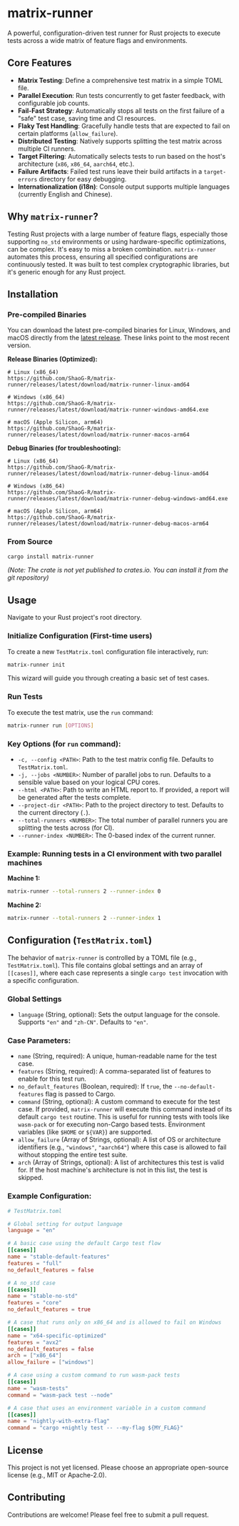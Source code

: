 # matrix-runner

A powerful, configuration-driven test runner for Rust projects to execute tests across a wide matrix of feature flags and environments.

## Core Features

- **Matrix Testing**: Define a comprehensive test matrix in a simple TOML file.
- **Parallel Execution**: Run tests concurrently to get faster feedback, with configurable job counts.
- **Fail-Fast Strategy**: Automatically stops all tests on the first failure of a "safe" test case, saving time and CI resources.
- **Flaky Test Handling**: Gracefully handle tests that are expected to fail on certain platforms (`allow_failure`).
- **Distributed Testing**: Natively supports splitting the test matrix across multiple CI runners.
- **Target Filtering**: Automatically selects tests to run based on the host's architecture (`x86`, `x86_64`, `aarch64`, etc.).
- **Failure Artifacts**: Failed test runs leave their build artifacts in a `target-errors` directory for easy debugging.
- **Internationalization (i18n)**: Console output supports multiple languages (currently English and Chinese).

## Why `matrix-runner`?

Testing Rust projects with a large number of feature flags, especially those supporting `no_std` environments or using hardware-specific optimizations, can be complex. It's easy to miss a broken combination. `matrix-runner` automates this process, ensuring all specified configurations are continuously tested. It was built to test complex cryptographic libraries, but it's generic enough for any Rust project.

## Installation

### Pre-compiled Binaries

You can download the latest pre-compiled binaries for Linux, Windows, and macOS directly from the [latest release](https://github.com/ShaoG-R/matrix-runner/releases/latest). These links point to the most recent version.

**Release Binaries (Optimized):**
```
# Linux (x86_64)
https://github.com/ShaoG-R/matrix-runner/releases/latest/download/matrix-runner-linux-amd64

# Windows (x86_64)
https://github.com/ShaoG-R/matrix-runner/releases/latest/download/matrix-runner-windows-amd64.exe

# macOS (Apple Silicon, arm64)
https://github.com/ShaoG-R/matrix-runner/releases/latest/download/matrix-runner-macos-arm64
```

**Debug Binaries (for troubleshooting):**
```
# Linux (x86_64)
https://github.com/ShaoG-R/matrix-runner/releases/latest/download/matrix-runner-debug-linux-amd64

# Windows (x86_64)
https://github.com/ShaoG-R/matrix-runner/releases/latest/download/matrix-runner-debug-windows-amd64.exe

# macOS (Apple Silicon, arm64)
https://github.com/ShaoG-R/matrix-runner/releases/latest/download/matrix-runner-debug-macos-arm64
```

### From Source
```bash
cargo install matrix-runner
```

*(Note: The crate is not yet published to crates.io. You can install it from the git repository)*

## Usage

Navigate to your Rust project's root directory.

### Initialize Configuration (First-time users)
To create a new `TestMatrix.toml` configuration file interactively, run:
```bash
matrix-runner init
```
This wizard will guide you through creating a basic set of test cases.

### Run Tests
To execute the test matrix, use the `run` command:
```bash
matrix-runner run [OPTIONS]
```

### Key Options (for `run` command):

- `-c, --config <PATH>`: Path to the test matrix config file. Defaults to `TestMatrix.toml`.
- `-j, --jobs <NUMBER>`: Number of parallel jobs to run. Defaults to a sensible value based on your logical CPU cores.
- `--html <PATH>`: Path to write an HTML report to. If provided, a report will be generated after the tests complete.
- `--project-dir <PATH>`: Path to the project directory to test. Defaults to the current directory (`.`).
- `--total-runners <NUMBER>`: The total number of parallel runners you are splitting the tests across (for CI).
- `--runner-index <NUMBER>`: The 0-based index of the current runner.

### Example: Running tests in a CI environment with two parallel machines

**Machine 1:**
```bash
matrix-runner --total-runners 2 --runner-index 0
```

**Machine 2:**
```bash
matrix-runner --total-runners 2 --runner-index 1
```

## Configuration (`TestMatrix.toml`)

The behavior of `matrix-runner` is controlled by a TOML file (e.g., `TestMatrix.toml`). This file contains global settings and an array of `[[cases]]`, where each case represents a single `cargo test` invocation with a specific configuration.

### Global Settings

- `language` (String, optional): Sets the output language for the console. Supports `"en"` and `"zh-CN"`. Defaults to `"en"`.

### Case Parameters:

- `name` (String, required): A unique, human-readable name for the test case.
- `features` (String, required): A comma-separated list of features to enable for this test run.
- `no_default_features` (Boolean, required): If `true`, the `--no-default-features` flag is passed to Cargo.
- `command` (String, optional): A custom command to execute for the test case. If provided, `matrix-runner` will execute this command instead of its default `cargo test` routine. This is useful for running tests with tools like `wasm-pack` or for executing non-Cargo based tests. Environment variables (like `$HOME` or `${VAR}`) are supported.
- `allow_failure` (Array of Strings, optional): A list of OS or architecture identifiers (e.g., `"windows"`, `"aarch64"`) where this case is allowed to fail without stopping the entire test suite.
- `arch` (Array of Strings, optional): A list of architectures this test is valid for. If the host machine's architecture is not in this list, the test is skipped.

### Example Configuration:

```toml
# TestMatrix.toml

# Global setting for output language
language = "en"

# A basic case using the default Cargo test flow
[[cases]]
name = "stable-default-features"
features = "full"
no_default_features = false

# A no_std case
[[cases]]
name = "stable-no-std"
features = "core"
no_default_features = true

# A case that runs only on x86_64 and is allowed to fail on Windows
[[cases]]
name = "x64-specific-optimized"
features = "avx2"
no_default_features = false
arch = ["x86_64"]
allow_failure = ["windows"]

# A case using a custom command to run wasm-pack tests
[[cases]]
name = "wasm-tests"
command = "wasm-pack test --node"

# A case that uses an environment variable in a custom command
[[cases]]
name = "nightly-with-extra-flag"
command = "cargo +nightly test -- --my-flag ${MY_FLAG}"
```

## License

This project is not yet licensed. Please choose an appropriate open-source license (e.g., MIT or Apache-2.0).

## Contributing

Contributions are welcome! Please feel free to submit a pull request. 